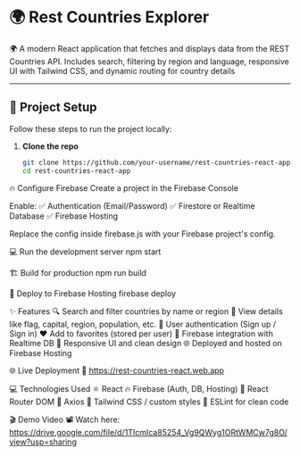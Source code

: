# 🌍 Rest Countries Explorer

🌍 A modern React application that fetches and displays data from the REST Countries API. Includes search, filtering by region and language, responsive UI with Tailwind CSS, and dynamic routing for country details

---

## 🚀 Project Setup

Follow these steps to run the project locally:

1. **Clone the repo**

   ```bash
   git clone https://github.com/your-username/rest-countries-react-app.git
   cd rest-countries-react-app
   
🔥 Configure Firebase
Create a project in the Firebase Console

Enable:
✅ Authentication (Email/Password)
✅ Firestore or Realtime Database
✅ Firebase Hosting

Replace the config inside firebase.js with your Firebase project's config.

💻 Run the development server
npm start

🏗️ Build for production
npm run build

🚀 Deploy to Firebase Hosting
firebase deploy

✨ Features
🔍 Search and filter countries by name or region
📑 View details like flag, capital, region, population, etc.
🔐 User authentication (Sign up / Sign in)
❤️ Add to favorites (stored per user)
🔄 Firebase integration with Realtime DB
🎨 Responsive UI and clean design
🌐 Deployed and hosted on Firebase Hosting

🌐 Live Deployment
🔗 https://rest-countries-react.web.app

💻 Technologies Used
⚛️ React
🔥 Firebase (Auth, DB, Hosting)
🧭 React Router DOM
📡 Axios
💅 Tailwind CSS / custom styles
🧹 ESLint for clean code

🎬 Demo Video
📽️ Watch here: https://drive.google.com/file/d/1TIcmIca85254_Vg9QWyg1ORtWMCw7g8O/view?usp=sharing
